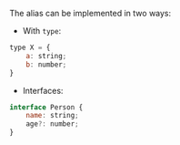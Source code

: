 
The alias can be implemented in two ways:

- With `type`:

```js
type X = {
    a: string;
    b: number;
}
```

- Interfaces:

```js
interface Person {
    name: string;
    age?: number;
}
```
